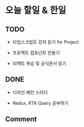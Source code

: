 # 오늘 할일 & 한일

## TODO

- 타입스크립트 강의 듣기 for Project

- 프로젝트 컴포넌트 만들기

- 리액트 복습 및 공식문서 읽기

## DONE

- 디자인 패턴 스터디

- Redux, RTK Query 공부하기

## Comment
